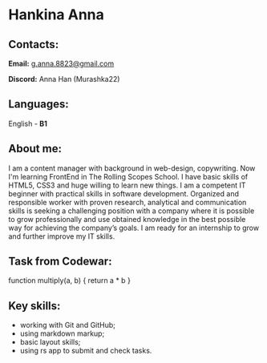 # Hankina Anna

## Contacts:
**Email:** g.anna.8823@gmail.com

**Discord:** Anna Han (Murashka22)

## Languages:
English - **B1**

## About me:
I am a content manager with background in web-design, copywriting. Now I'm learning FrontEnd in The Rolling Scopes School. I have basic skills of HTML5, CSS3 and huge willing to learn new things.
I am a competent IT beginner with practical skills in software development. Organized and responsible worker with proven research, analytical and communication skills is seeking a challenging position with a company where it is possible to grow professionally and use obtained knowledge in the best possible way for achieving the company’s goals. I am ready for an internship to grow and further improve my IT skills.

## Task from Codewar: 
function multiply(a, b) {
    return a * b
}

## Key skills:
- working with Git and GitHub;
- using markdown markup;
- basic layout skills;
- using rs app to submit and check tasks.
